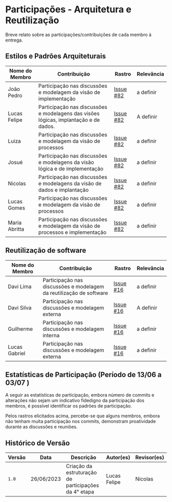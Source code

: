 # Participações - Arquitetura e Reutilização

Breve relato sobre as participações/contribuições de cada membro à entrega.

## Estilos e Padrões Arquiteturais

| Nome do Membro | Contribuição                                 | Rastro                                                                                                                                        | Relevância |
|----------------|----------------------------------------------|-----------------------------------------------------------------------------------------------------------------------------------------------|-----------|
| João Pedro  | Participação nas discussões e modelagem da visão de implementação | [Issue #82](https://github.com/UnBArqDsw2023-1/2023.1_G5_ProjetoRiHappy/issues/82)                                                            |a definir      |
| Lucas Felipe   | Participação nas discussões e modelagens das visões lógicas, implantação e de dados. | [Issue #82](https://github.com/UnBArqDsw2023-1/2023.1_G5_ProjetoRiHappy/issues/82)                                                                                | A definir      |
| Luiza          | Participação nas discussões e modelagem da visão de processos | [Issue #82](https://github.com/UnBArqDsw2023-1/2023.1_G5_ProjetoRiHappy/issues/82)                                                                                | a definir      |  
| Josué          | Participação nas discussões e modelagens da visão lógica e de implementação    | [Issue #82](https://github.com/UnBArqDsw2023-1/2023.1_G5_ProjetoRiHappy/issues/82)                                                                              | a definir |  
| Nicolas        | Participação nas discussões e modelagens da visão de dados e implantação | [Issue #82](https://github.com/UnBArqDsw2023-1/2023.1_G5_ProjetoRiHappy/issues/82)                        | a definir |  
| Lucas Gomes       | Participação nas discussões e modelagem da visão de processos  | [Issue #82](https://github.com/UnBArqDsw2023-1/2023.1_G5_ProjetoRiHappy/issues/82)                        | a definir |  
|Maria Abritta    | Participação nas discussões e modelagem da visão de processos e implementação | [Issue #82](https://github.com/UnBArqDsw2023-1/2023.1_G5_ProjetoRiHappy/issues/82)                        | a definir |  

## Reutilização de software

| Nome do Membro | Contribuição                                 | Rastro                                                                                                                                        | Relevância |
|----------------|----------------------------------------------|-----------------------------------------------------------------------------------------------------------------------------------------------|-----------|
| Davi Lima | Participação nas discussões e modelagem da reutilização de software | [Issue #16](https://github.com/UnBArqDsw2023-1/2023.1_G5_ProjetoRiHappy/issues/16)                                                            |a definir      |
| Davi Silva  |  Participação nas discussões e modelagem externa | [Issue #16](https://github.com/UnBArqDsw2023-1/2023.1_G5_ProjetoRiHappy/issues/16)                                                                              | A definir      |
| Guilherme         | Participação nas discussões e modelagem interna| [Issue #16](https://github.com/UnBArqDsw2023-1/2023.1_G5_ProjetoRiHappy/issues/16)                                                                                              | a definir      |  
| Lucas Gabriel        | Participação nas discussões e modelagem externa     |  [Issue #16](https://github.com/UnBArqDsw2023-1/2023.1_G5_ProjetoRiHappy/issues/16)                                                                        | a definir |  


## Estatísticas de Participação (Período de 13/06 a 03/07 )

A seguir as estatísticas de participação, embora número de commits e alterações não sejam um indicativo fidedigno da participação dos membros, é possível identificar os padrões de participação.
<center>

</center>

Pelos rastros elicitados acima, percebe-se que alguns membros, embora não tenham muita participação nos commits, demonstram proatividade durante as discussões e reuniões. 
## Histórico de Versão

| Versão | Data       | Descrição                                            | Autor(es)     | Revisor(es)   |
|--------|------------|------------------------------------------------------|---------------|---------------|
| `1.0`  | 26/06/2023 | Criação da estruturação de participações da 4° etapa | Lucas Felipe  | Nicolas       |
